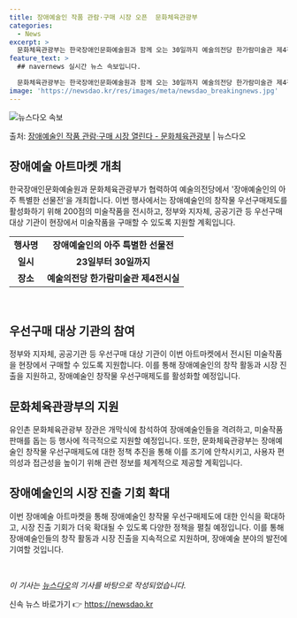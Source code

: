 ```yaml
---
title: 장애예술인 작품 관람·구매 시장 오픈  문화체육관광부
categories:
  - News
excerpt: >
  문화체육관광부는 한국장애인문화예술원과 함께 오는 30일까지 예술의전당 한가람미술관 제4전시실에서 장애예술인 …
feature_text: >
  ## navernews 실시간 뉴스 속보입니다.

  문화체육관광부는 한국장애인문화예술원과 함께 오는 30일까지 예술의전당 한가람미술관 제4전시실에서 장애예술인 …
image: 'https://newsdao.kr/res/images/meta/newsdao_breakingnews.jpg'
---
```


![뉴스다오 속보](https://newsdao.kr/res/images/meta/newsdao_breakingnews.jpg)

<p>출처: <a href="https://newsdao.kr/3904" rel="dofollow">장애예술인 작품 관람·구매 시장 열린다 - 문화체육관광부</a> | 뉴스다오</p>

<h2 data-ke-size="size26">장애예술 아트마켓 개최</h2>
<p data-ke-size="size16">한국장애인문화예술원과 문화체육관광부가 협력하여 예술의전당에서 '장애예술인의 아주 특별한 선물전'을 개최합니다. 이번 행사에서는 장애예술인의 창작물 우선구매제도를 활성화하기 위해 200점의 미술작품을 전시하고, 정부와 지자체, 공공기관 등 우선구매 대상 기관이 현장에서 미술작품을 구매할 수 있도록 지원할 계획입니다.</p>

<table>
  <tr>
    <td style="text-align: center; height: 17px;"><b>행사명</b></td>
    <td style="text-align: center; height: 17px;"><b>장애예술인의 아주 특별한 선물전</b></td>
  </tr>
  <tr>
    <td style="text-align: center; height: 17px;"><b>일시</b></td>
    <td style="text-align: center; height: 17px;"><b>23일부터 30일까지</b></td>
  </tr>
  <tr>
    <td style="text-align: center; height: 17px;"><b>장소</b></td>
    <td style="text-align: center; height: 17px;"><b>예술의전당 한가람미술관 제4전시실</b></td>
  </tr>
</table>

<p data-ke-size="size16">&nbsp;</p>

<h2 data-ke-size="size26">우선구매 대상 기관의 참여</h2>
<p data-ke-size="size16">정부와 지자체, 공공기관 등 우선구매 대상 기관이 이번 아트마켓에서 전시된 미술작품을 현장에서 구매할 수 있도록 지원합니다. 이를 통해 장애예술인의 창작 활동과 시장 진출을 지원하고, 장애예술인 창작물 우선구매제도를 활성화할 예정입니다.</p>

<h2 data-ke-size="size26">문화체육관광부의 지원</h2>
<p data-ke-size="size16">유인촌 문화체육관광부 장관은 개막식에 참석하여 장애예술인들을 격려하고, 미술작품 판매를 돕는 등 행사에 적극적으로 지원할 예정입니다. 또한, 문화체육관광부는 장애예술인 창작물 우선구매제도에 대한 정책 추진을 통해 이를 조기에 안착시키고, 사용자 편의성과 접근성을 높이기 위해 관련 정보를 체계적으로 제공할 계획입니다.</p>

<h2 data-ke-size="size26">장애예술인의 시장 진출 기회 확대</h2>
<p data-ke-size="size16">이번 장애예술 아트마켓을 통해 장애예술인 창작물 우선구매제도에 대한 인식을 확대하고, 시장 진출 기회가 더욱 확대될 수 있도록 다양한 정책을 펼칠 예정입니다. 이를 통해 장애예술인들의 창작 활동과 시장 진출을 지속적으로 지원하며, 장애예술 분야의 발전에 기여할 것입니다.</p>

<p data-ke-size="size16">&nbsp;</p>

<em>이 기사는 <a href="https://newsdao.kr/3904">뉴스다오</a>의 기사를 바탕으로 작성되었습니다.</em> 

신속 뉴스 바로가기 👉 <a href="https://newsdao.kr" rel="dofollow">https://newsdao.kr</a>


